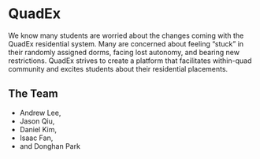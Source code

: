 # QuadEx

We know many students are worried about the changes coming with the QuadEx residential system. Many are concerned about feeling “stuck” in their randomly assigned dorms, facing lost autonomy, and bearing new restrictions. QuadEx strives to create a platform that facilitates within-quad community and excites students about their residential placements.  

## The Team
- Andrew Lee,
- Jason Qiu,
- Daniel Kim,
- Isaac Fan,
- and Donghan Park
